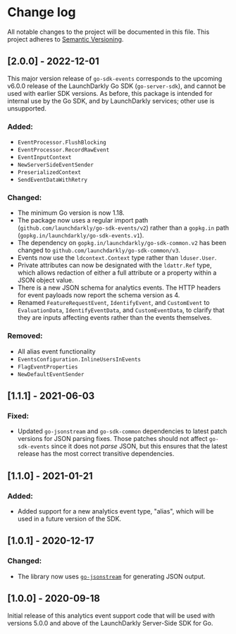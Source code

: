 # Change log

All notable changes to the project will be documented in this file. This project adheres to [Semantic Versioning](http://semver.org).

## [2.0.0] - 2022-12-01
This major version release of `go-sdk-events` corresponds to the upcoming v6.0.0 release of the LaunchDarkly Go SDK (`go-server-sdk`), and cannot be used with earlier SDK versions. As before, this package is intended for internal use by the Go SDK, and by LaunchDarkly services; other use is unsupported.

### Added:
- `EventProcessor.FlushBlocking`
- `EventProcessor.RecordRawEvent`
- `EventInputContext`
- `NewServerSideEventSender`
- `PreserializedContext`
- `SendEventDataWithRetry`

### Changed:
- The minimum Go version is now 1.18.
- The package now uses a regular import path (`github.com/launchdarkly/go-sdk-events/v2`) rather than a `gopkg.in` path (`gopkg.in/launchdarkly/go-sdk-events.v1`).
- The dependency on `gopkg.in/launchdarkly/go-sdk-common.v2` has been changed to `github.com/launchdarkly/go-sdk-common/v3`.
- Events now use the `ldcontext.Context` type rather than `lduser.User`.
- Private attributes can now be designated with the `ldattr.Ref` type, which allows redaction of either a full attribute or a property within a JSON object value.
- There is a new JSON schema for analytics events. The HTTP headers for event payloads now report the schema version as 4.
- Renamed `FeatureRequestEvent`, `IdentifyEvent`, and `CustomEvent` to `EvaluationData`, `IdentifyEventData`, and `CustomEventData`, to clarify that they are inputs affecting events rather than the events themselves.

### Removed:
- All alias event functionality
- `EventsConfiguration.InlineUsersInEvents`
- `FlagEventProperties`
- `NewDefaultEventSender`

## [1.1.1] - 2021-06-03
### Fixed:
- Updated `go-jsonstream` and `go-sdk-common` dependencies to latest patch versions for JSON parsing fixes. Those patches should not affect `go-sdk-events` since it does not _parse_ JSON, but this ensures that the latest release has the most correct transitive dependencies.

## [1.1.0] - 2021-01-21
### Added:
- Added support for a new analytics event type, &#34;alias&#34;, which will be used in a future version of the SDK.

## [1.0.1] - 2020-12-17
### Changed:
- The library now uses [`go-jsonstream`](https://github.com/launchdarkly/go-jsonstream) for generating JSON output.

## [1.0.0] - 2020-09-18
Initial release of this analytics event support code that will be used with versions 5.0.0 and above of the LaunchDarkly Server-Side SDK for Go.
